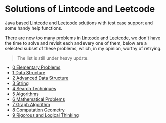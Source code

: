 # Solutions of Lintcode and Leetcode

Java based [Lintcode](https://www.lintcode.com) and [Leetcode](https://leetcode.com/) solutions with test case support and some handy help functions. 

There are now too many problems in [Lintcode](https://www.lintcode.com) and [Leetcode](https://leetcode.com/), we don't have the time to solve and revisit each and every one of them, below are a selected subset of these problems, which, in my opinion, worthy of retrying.

> The list is still under heavy update.

- [0 Elementary Problems](problems/elementary-problems.md)
- [1 Data Structure](problems/data-structure-linear.md)
- [2 Advanced Data Structure](problems/advanced-data-structure.md)
- [3 String](problems/string.md)
- [4 Search Techniques](problems/search-problems.md)
- [5 Algorithms](problems/algorithms.md)
- [6 Mathematical Problems](problems/mathematical-problems.md)
- [7 Graph Algorithm](problems/graph-algorithm.md)
- [8 Computation Geometry](problems/computation-geometry.md)
- [9 Rigorous and Logical Thinking](problems/rigorous-and-logical-thinking.md)
